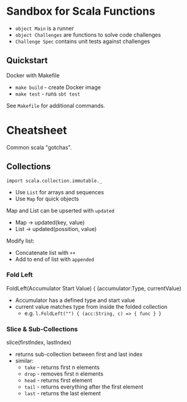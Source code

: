 # Sandbox for Scala Functions
* `object Main` is a runner
* `object Challenges` are functions to solve code challenges
* `Challenge Spec` contains unit tests against challenges

## Quickstart
Docker with Makefile
* `make build` - create Docker image
* `make test` - runs `sbt test`

See `Makefile` for additional commands.

# Cheatsheet
Common scala "gotchas".
## Collections
`import scala.collection.immutable._`
* Use `List` for arrays and sequences
* Use `Map` for quick objects

Map and List can be upserted with `updated`
* Map -> updated(key, value)
* List -> updated(possition, value)

Modify list:
* Concatenate list with `++`
* Add to end of list with `appended`

### Fold Left
FoldLeft(Accumulator Start Value) { (accumulator:Type, currentValue)
* Accumulator has a defined type and start value
* current value matches type from inside the folded collection
  * e.g. `l.FoldLeft("") { (acc:String, c) => { func } }`
  
### Slice & Sub-Collections
slice(firstIndex, lastIndex)
* returns sub-collection between first and last index
* similar:
  * `take` - returns first n elements
  * `drop` - removes first n elements
  * `head` - returns first element
  * `tail` - returns everything after the first element
  * `last` - returns the last element
  